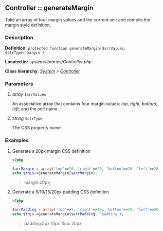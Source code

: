
Controller :: generateMargin
-------------------------------------------

Take an array of four margin values and the current unit and compile the margin style definition.


### Description ###

**Definition:** `protected function generateMargin($arrValues, $strType='margin')`

**Located in:** *system/libraries/Controller.php*

**Class hierarchy:** *[System](../System.php) > [Controller](../Controller.php)*


### Parameters ###

1. *array* `$arrValues`

	An associative array that contains four margin values: *top, right, bottom, left*; and the *unit* name.

2. *string* `$strType`

	The CSS property name.


### Examples ###

1. Generate a 20px margin CSS definition

	```php
	<?php

	$arrMargin = array('top'=>20, 'right'=>20, 'bottom'=>20, 'left'=>20, 'unit'=>'px');
	echo $this->generateMargin($arrMargin);
	```
	> margin:20px;

1. Generate a 5/10/15/20px padding CSS definition

	```php
	<?php

	$arrPadding = array('top'=>5, 'right'=>10, 'bottom'=>15, 'left'=>20, 'unit'=>'px');
	echo $this->generateMargin($arrPadding, 'padding');
	```
	> padding:5px 10px 15px 20px;

